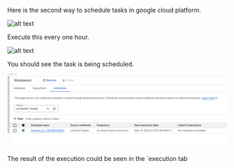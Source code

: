 Here is the second way to schedule tasks in google cloud platform.

![alt text](images/image.png)

Execute this every one hour.

![alt text](images/image-1.png)

You should see the task is being scheduled.

![alt text](images/image-2.png)

The result of the execution could be seen in the `execution tab